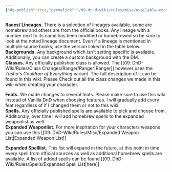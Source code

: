 ```yaml
---
{"dg-publish":true,"permalink":"/09-dn-d-wiki/rules/misc/available-content/"}
---
```



**Races/ Lineages.** There is a selection of lineages available, some are homebrew and others are from the official books. Any lineage with a number next to its name has been modified or homebrewed so be sure to look at the noted lineage document. Even if a lineage is mentioned in multiple source books, use the version linked in the table below.
<br>
**Backgrounds.** Any background which isn't setting specific is available. Additionally, you can create a custom background with the DM.
<br>
**Classes.** Any officially published class is allowed. The [[09. DnD-Wiki/Rules/Class Changes/Ranger/Ranger\|Ranger]] however uses the *Tasha's Cauldron of Everything* variant. The full description of it can be found in this wiki.
Please Check out all the class changes we made in this wiki when creating your character. 

**Feats.** We made changes to several feats. Please make sure to use this wiki instead of Vanilla DnD when choosing features. I will gradually add every feat regardless of if I changed them or not to this wiki. 
<br>
**Spells.** Any officially published spells are available to pick and choose from. Additionaly, over time I will add homebrew spells to the expanded weaponlist as well. 
<br>
**Expanded Weaponlist.** For more inspiration for your characters weapons you can use this [[09. DnD-Wiki/Rules/Misc/Expanded Weapon List\|Expanded Weapon List]]

**Expanded Spelllist.**  This list will expand in the future, at this point in time every spell from official sources as well as additional homebrew spells are available. A list of added spells can be found [[09. DnD-Wiki/Rules/Spells/Expanded Spell List\|here]].